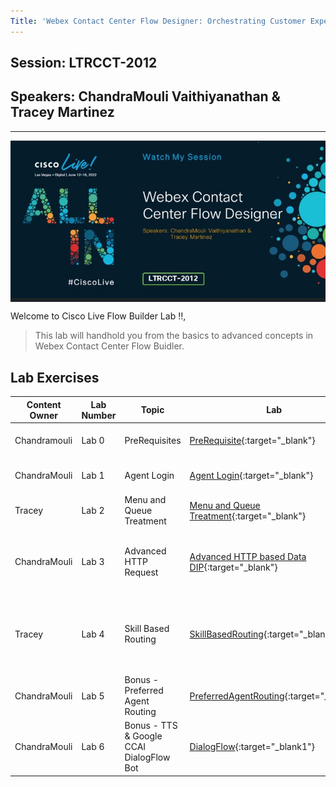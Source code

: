 ```yaml
---
Title: 'Webex Contact Center Flow Designer: Orchestrating Customer Experiences'
---
```


## Session: LTRCCT-2012

## Speakers: ChandraMouli Vaithiyanathan & Tracey Martinez

---

<img align="middle" src="Images/Home.jpg" width="1000" />

Welcome to Cisco Live Flow Builder Lab !!,

> This lab will handhold you from the basics to advanced concepts in Webex
> Contact Center Flow Buidler.

## Lab Exercises

| Content Owner | Lab Number | Topic                                    | Lab                                                        |Objective                                      |
| ------------- | ---------- | ---------------------------------------- | ---------------------------------------------------------- | --------------------------------------------------------------------- |
| Chandramouli  | Lab 0      | PreRequisites                             | [PreRequisite](Lab0.md){:target="\_blank"}                 | Hear Welcome Prompt     |                                              |
| ChandraMouli  | Lab 1      | Agent Login                              | [Agent Login](Lab1.md){:target="\_blank"}                  | Call is Queued to Agent    |                                           |
| Tracey        | Lab 2      | Menu and Queue Treatment                 | [Menu and Queue Treatment](Lab2.md){:target="\_blank"}     | Caller is given menu and opt out    |                                  | 
| ChandraMouli  | Lab 3      | Advanced HTTP Request                    | [Advanced HTTP based Data DIP](Lab3.md){:target="\_blank"} | Pull Customer information dynamically and present it to Agent Desktop |
| Tracey        | Lab 4      | Skill Based Routing                      | [SkillBasedRouting](Lab4.md){:target="\_blank"}            | Offer premium services using Advanced Skill Based routing      |       |
| ChandraMouli  | Lab 5      | Bonus - Preferred Agent Routing          | [PreferredAgentRouting](Lab5.md){:target="\_blank"}        | Preferred/Last Agent Routing        |                                  |
| ChandraMouli  | Lab 6      | Bonus - TTS & Google CCAI DialogFlow Bot | [DialogFlow](Lab6.md){:target="\_blank1"}                  | TripPlanner BOT using Google CCAI       |                              |
